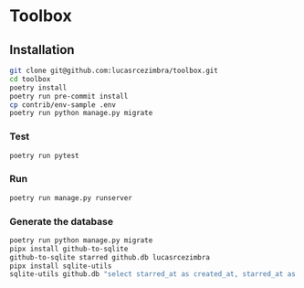 # Toolbox


## Installation
```bash
git clone git@github.com:lucasrcezimbra/toolbox.git
cd toolbox
poetry install
poetry run pre-commit install
cp contrib/env-sample .env
poetry run python manage.py migrate
```

### Test
```bash
poetry run pytest
```

### Run
```bash
poetry run manage.py runserver
```

### Generate the database
```bash
poetry run python manage.py migrate
pipx install github-to-sqlite
github-to-sqlite starred github.db lucasrcezimbra
pipx install sqlite-utils
sqlite-utils github.db "select starred_at as created_at, starred_at as updated_at, repos.html_url as url_github, repos.name from stars join repos on stars.repo = repos.id" | sqlite-utils insert db.sqlite3 core_tool -
```
